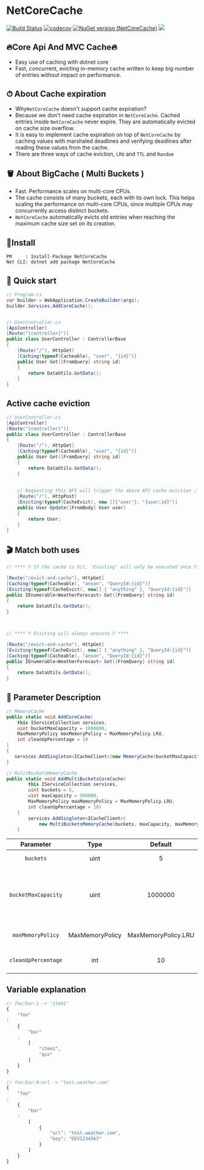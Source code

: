 # NetCoreCache

[![Build Status](https://github.com/sj-distributor/core-cache//actions/workflows/build.yml/badge.svg?branch=master)](https://github.com/sj-distributor/core-cache/actions?query=branch%3Amaster)
[![codecov](https://codecov.io/gh/sj-distributor/core-cache/branch/master/graph/badge.svg?token=ELTCS7STTN)](https://codecov.io/gh/sj-distributor/core-cache)
[![NuGet version (NetCoreCache)](https://img.shields.io/nuget/v/NetCoreCache.svg?style=flat-square)](https://www.nuget.org/packages/NetCoreCache/)
![](https://img.shields.io/badge/license-MIT-green)

## 🔥Core Api And MVC Cache🔥

* Easy use of caching with dotnet core
* Fast, concurrent, evicting in-memory cache written to keep big number of entries without impact on performance.

## ⏱ About Cache expiration

* Why`NetCoreCache` doesn't support cache expiration?
* Because we don't need cache expiration in `NetCoreCache`. Cached entries inside `NetCoreCache` never expire. They are
  automatically evicted on cache size overflow.
* It is easy to implement cache expiration on top of `NetCoreCache` by caching values with marshaled deadlines and
  verifying deadlines after reading these values from the cache.
* There are three ways of cache eviction, `LRU` and `TTL` and `Random`

## 🪣 About BigCache ( Multi Buckets )

* Fast. Performance scales on multi-core CPUs.
* The cache consists of many buckets, each with its own lock. This helps scaling the performance on multi-core CPUs,
  since multiple CPUs may concurrently access distinct buckets.
* `NetCoreCache` automatically evicts old entries when reaching the maximum cache size set on its creation.

## 🤟Install

```
PM     : Install-Package NetCoreCache
Net CLI: dotnet add package NetCoreCache
```

## 🚀 Quick start

```c#
// Program.cs
var builder = WebApplication.CreateBuilder(args);
builder.Services.AddCoreCache();


// UserController.cs
[ApiController]
[Route("[controller]")]
public class UserController : ControllerBase
{
    [Route("/"), HttpGet]
    [Caching(typeof(Cacheable), "user", "{id}")]
    public User Get([FromQuery] string id)
    {
        return DataUtils.GetData();
    }
}
```

## Active cache eviction

```c#
// UserController.cs
[ApiController]
[Route("[controller]")]
public class UserController : ControllerBase
{
    [Route("/"), HttpGet]
    [Caching(typeof(Cacheable), "user", "{id}")]
    public User Get([FromQuery] string id)
    {
        return DataUtils.GetData();
    }
 
 
    // Requesting this API will trigger the above API cache eviction 👆🏻👆🏻👆🏻
    [Route("/"), HttpPost]
    [Evicting(typeof(CacheEvict), new []{"user"}, "{user:id}")]
    public User Update([FromBody] User user)
    {
        return User;
    }   
}

```

## 🎬 ️️Match both uses

```c#
// **** ‼️ If the cache is hit, 'Evicting' will only be executed once ‼️ ****

[Route("/evict-and-cache"), HttpGet]
[Caching(typeof(Cacheable), "anson", "QueryId:{id}")]
[Evicting(typeof(CacheEvict), new[] { "anything" }, "QueryId:{id}")]
public IEnumerable<WeatherForecast> Get([FromQuery] string id)
{
    return DataUtils.GetData();
}



// **** ‼️ Evicting will always execute ‼️ ****

[Route("/evict-and-cache"), HttpGet]
[Evicting(typeof(CacheEvict), new[] { "anything" }, "QueryId:{id}")]
[Caching(typeof(Cacheable), "anson", "QueryId:{id}")]
public IEnumerable<WeatherForecast> Get([FromQuery] string id)
{
    return DataUtils.GetData();
}
```

## 🎃 Parameter Description

```c#
// MemoryCache
public static void AddCoreCache(
    this IServiceCollection services,                
    uint bucketMaxCapacity = 1000000,
    MaxMemoryPolicy maxMemoryPolicy = MaxMemoryPolicy.LRU,
    int cleanUpPercentage = 10
)
{
   services.AddSingleton<ICacheClient>(new MemoryCache(bucketMaxCapacity, maxMemoryPolicy, cleanUpPercentage));
}

// MulitBucketsMemoryCache
public static void AddMultiBucketsCoreCache(
        this IServiceCollection services,
        uint buckets = 5,
        uint maxCapacity = 500000,
        MaxMemoryPolicy maxMemoryPolicy = MaxMemoryPolicy.LRU,
        int cleanUpPercentage = 10)
    {
        services.AddSingleton<ICacheClient>(
            new MultiBucketsMemoryCache(buckets, maxCapacity, maxMemoryPolicy, cleanUpPercentage));
    }
```

|                          Parameter                           | Type |       Default       | Require | Explain                                                                                                                                     |
|:------------------------------------------------------------:|:----:|:-------------------:|:-------:|---------------------------------------------------------------------------------------------------------------------------------------------|
| `buckets` | uint | 5 | false | The number of containers to store the cache, up to 128                                                                                      |
|                     `bucketMaxCapacity`                      | uint |       1000000       |  false  | (MemoryCache) Initialize capacity <br/>  <br/> (MulitBucketsMemroyCache) The capacity of each barrel, it is recommended that 500,000 ~ 1,000,000 |
|                      `maxMemoryPolicy`                       | MaxMemoryPolicy | MaxMemoryPolicy.LRU |  false  | LRU = Least Recently Used , TTL = Time To Live, Or RANDOM                                                                                   |
|                     `cleanUpPercentage`                      | int |         10          |  false  | After the capacity is removed, the percentage deleted                                                                                       |  

## Variable explanation

```js
// foo:bar:1 -> "item1"
{
    "foo"
:
    {
        "bar"
    :
        [
            "item1",
            "qux"
        ]
    }
}

// foo:bar:0:url -> "test.weather.com"
{
    "foo"
:
    {
        "bar"
    :
        [
            {
                "url": "test.weather.com",
                "key": "DEV1234567"
            }
        ]
    }
}
```
